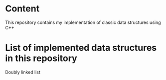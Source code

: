 # Content
This repository contains my implementation of classic data structures using C++

# List of implemented data structures in this repository
Doubly linked list
